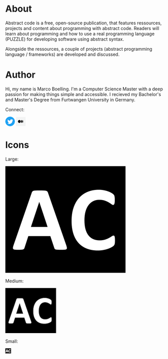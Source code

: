 # About

Abstract code is a free, open-source publication, that features ressources, projects and content about programming with abstract code. Readers will learn about programming and how to use a real programming language (PUZZLE) for developing software using abstract syntax.

Alongside the ressources, a couple of projects (abstract programming language / frameworks) are developed and discussed.

# Author

<!-- ![Marco](assets/marco.jpg) -->

Hi, my name is Marco Boelling. I'm a Computer Science Master with a deep passion for making things simple and accessible. I recieved my Bachelor's and Master's Degree from Furtwangen University in Germany.

Connect: 

[![Twitter](assets/twitter.png)](https://twitter.com/marcoboelling) [![Medium](assets/medium.png)](https://medium.com/@marcoboelling)

# Icons

Large:

![Banner](assets/ac-logo.png "Banner")

Medium:

![Banner](assets/ac-logo-md.png "Banner")

Small:

![Banner](assets/ac-logo-sm.png "Banner")